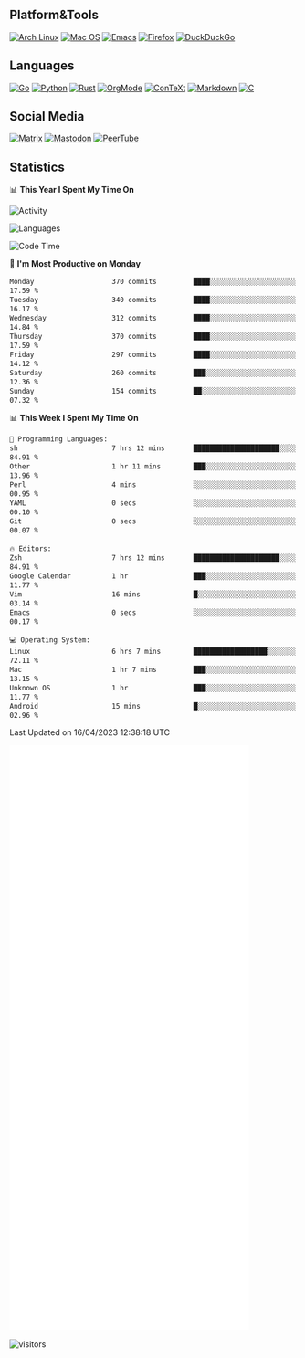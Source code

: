 ## Platform&Tools

[![Arch Linux](https://img.shields.io/badge/ArchLinux-1793D1?logo=arch-linux&logoColor=fff&style=flat-square)](https://archlinux.org/)
[![Mac OS](https://img.shields.io/badge/MacOS-000000?style=flat-square&logo=macos&logoColor=F0F0F0)](https://www.apple.com/macos/)
[![Emacs](https://img.shields.io/badge/Emacs-%237F5AB6.svg?&style=flat-square&logo=gnu-emacs&logoColor=white)](https://www.gnu.org/software/emacs/)
[![Firefox](https://img.shields.io/badge/Firefox-FF7139?style=flat-square&logo=Firefox-Browser&logoColor=white)](https://firefox.com/)
[![DuckDuckGo](https://img.shields.io/badge/DuckDuckGo-DE5833?style=flat-square&logo=DuckDuckGo&logoColor=white)](https://duckduckgo.com/)

## Languages

[![Go](https://img.shields.io/badge/Golang-%2300ADD8.svg?style=flat-square&logo=go&logoColor=white)](https://golang.org/)
[![Python](https://img.shields.io/badge/Python-3670A0?style=flat-square&logo=python&logoColor=ffdd54)](https://www.python.org/)
[![Rust](https://img.shields.io/badge/Rust-%23000000.svg?style=flat-square&logo=rust&logoColor=white)](https://www.rust-lang.org/)
[![OrgMode](https://img.shields.io/badge/OrgMode-%23000000.svg?style=flat-square&logo=org&logoColor=white)](https://orgmode.org/)
[![ConTeXt](https://img.shields.io/badge/ConTeXt-%23008080.svg?style=flat-square&logo=latex&logoColor=white)](https://contextgarden.net/)
[![Markdown](https://img.shields.io/badge/MarkDown-%23000000.svg?style=flat-square&logo=markdown&logoColor=white)](https://daringfireball.net/projects/markdown/)
[![C](https://img.shields.io/badge/C-%2300599C.svg?style=flat-square&logo=c&logoColor=white)](https://www.iso.org/standard/74528.html)

## Social Media
<!--[![Telegram](https://img.shields.io/badge/SteamedFish-2CA5E0?style=social&logo=telegram&logoColor=white)](https://t.me/SteamedFish)-->

[![Matrix](https://img.shields.io/badge/SteamedFish-2CA5E0?style=social&logo=matrix&logoColor=black)](https://matrix.to/#/@i:steamedfish.org)
[![Mastodon](https://img.shields.io/mastodon/follow/109596467238113271?domain=https%3A%2F%2Fmastodon.steamedfish.org%2F&style=social)](https://steamedfish.org/@SteamedFish)
[![PeerTube](https://img.shields.io/badge/PeerTube-23000000.svg?logo=peertube&style=social)](https://peertube.steamedfish.org/)

## Statistics


📊 **This Year I Spent My Time On** 

![Activity](https://wakatime.com/share/@SteamedFish/7529f30a-f1b7-40a4-8d09-e6d855cb7a13.png)

![Languages](https://wakatime.com/share/@SteamedFish/1c5e5366-0e9e-40d8-ac85-d630f61b69c6.svg)

<!--START_SECTION:waka-->
![Code Time](http://img.shields.io/badge/Code%20Time-2%2C407%20hrs%2028%20mins-blue)

📅 **I'm Most Productive on Monday** 

```text
Monday                   370 commits         ████░░░░░░░░░░░░░░░░░░░░░   17.59 % 
Tuesday                  340 commits         ████░░░░░░░░░░░░░░░░░░░░░   16.17 % 
Wednesday                312 commits         ████░░░░░░░░░░░░░░░░░░░░░   14.84 % 
Thursday                 370 commits         ████░░░░░░░░░░░░░░░░░░░░░   17.59 % 
Friday                   297 commits         ████░░░░░░░░░░░░░░░░░░░░░   14.12 % 
Saturday                 260 commits         ███░░░░░░░░░░░░░░░░░░░░░░   12.36 % 
Sunday                   154 commits         ██░░░░░░░░░░░░░░░░░░░░░░░   07.32 % 
```


📊 **This Week I Spent My Time On** 

```text
💬 Programming Languages: 
sh                       7 hrs 12 mins       █████████████████████░░░░   84.91 % 
Other                    1 hr 11 mins        ███░░░░░░░░░░░░░░░░░░░░░░   13.96 % 
Perl                     4 mins              ░░░░░░░░░░░░░░░░░░░░░░░░░   00.95 % 
YAML                     0 secs              ░░░░░░░░░░░░░░░░░░░░░░░░░   00.10 % 
Git                      0 secs              ░░░░░░░░░░░░░░░░░░░░░░░░░   00.07 % 

🔥 Editors: 
Zsh                      7 hrs 12 mins       █████████████████████░░░░   84.91 % 
Google Calendar          1 hr                ███░░░░░░░░░░░░░░░░░░░░░░   11.77 % 
Vim                      16 mins             █░░░░░░░░░░░░░░░░░░░░░░░░   03.14 % 
Emacs                    0 secs              ░░░░░░░░░░░░░░░░░░░░░░░░░   00.17 % 

💻 Operating System: 
Linux                    6 hrs 7 mins        ██████████████████░░░░░░░   72.11 % 
Mac                      1 hr 7 mins         ███░░░░░░░░░░░░░░░░░░░░░░   13.15 % 
Unknown OS               1 hr                ███░░░░░░░░░░░░░░░░░░░░░░   11.77 % 
Android                  15 mins             █░░░░░░░░░░░░░░░░░░░░░░░░   02.96 % 
```


 Last Updated on 16/04/2023 12:38:18 UTC
<!--END_SECTION:waka-->


![Metrics](https://github.com/SteamedFish/SteamedFish/blob/master/github-metrics.svg)


![visitors](https://visitor-badge.laobi.icu/badge?page_id=SteamedFish.SteamedFish)
